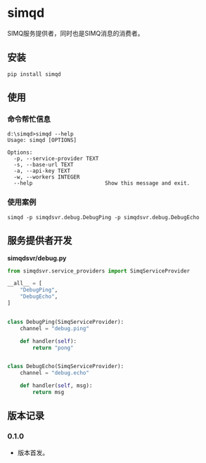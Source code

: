 # simqd

SIMQ服务提供者，同时也是SIMQ消息的消费者。

## 安装

```shell
pip install simqd
```

## 使用

### 命令帮忙信息

```shell
d:\simqd>simqd --help
Usage: simqd [OPTIONS]

Options:
  -p, --service-provider TEXT
  -s, --base-url TEXT
  -a, --api-key TEXT
  -w, --workers INTEGER
  --help                       Show this message and exit.

```

### 使用案例

```shell
simqd -p simqdsvr.debug.DebugPing -p simqdsvr.debug.DebugEcho
```

## 服务提供者开发

**simqdsvr/debug.py**

```python
from simqdsvr.service_providers import SimqServiceProvider

__all__ = [
    "DebugPing",
    "DebugEcho",
]


class DebugPing(SimqServiceProvider):
    channel = "debug.ping"

    def handler(self):
        return "pong"


class DebugEcho(SimqServiceProvider):
    channel = "debug.echo"

    def handler(self, msg):
        return msg
```

## 版本记录

### 0.1.0

- 版本首发。
